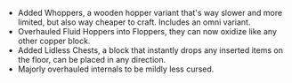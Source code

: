 - Added Whoppers, a wooden hopper variant that's way slower and more limited, but also way cheaper to craft. Includes an omni variant.
- Overhauled Fluid Hoppers into Floppers, they can now oxidize like any other copper block.
- Added Lidless Chests, a block that instantly drops any inserted items on the floor, can be placed in any direction.
- Majorly overhauled internals to be mildly less cursed.